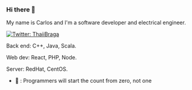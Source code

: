 ### Hi there 👋

My name is Carlos and I'm a software developer and electrical engineer. 

[![Twitter: ThaiiBraga](https://img.shields.io/twitter/follow/Charlie_Araiza?style=social)](https://twitter.com/Charlie_Araiza)

Back end: C++, Java, Scala.

Web dev: React, PHP, Node.

Server: RedHat, CentOS.

- 💬 : Programmers will start the count from zero, not one

<!--
**iCharlieAraiza/iCharlieAraiza** is a ✨ _special_ ✨ repository because its `README.md` (this file) appears on your GitHub profile.

Here are some ideas to get you started:

- 🔭 I’m currently working on ...
- 🌱 I’m currently learning ...
- 👯 I’m looking to collaborate on ...
- 🤔 I’m looking for help with ...
- 💬 Ask me about ...
- 📫 How to reach me: ...
- 😄 Pronouns: ...
- ⚡ Fun fact: ...
-->
